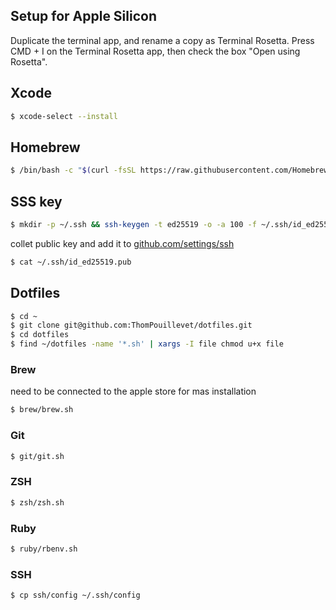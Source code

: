 ## Setup for Apple Silicon

Duplicate the terminal app, and rename a copy as Terminal Rosetta.
Press CMD + I on the Terminal Rosetta app, then check the box "Open using Rosetta".

## Xcode

```bash
$ xcode-select --install
```

## Homebrew

```bash
$ /bin/bash -c "$(curl -fsSL https://raw.githubusercontent.com/Homebrew/install/HEAD/install.sh)"
```

## SSS key

```bash
$ mkdir -p ~/.ssh && ssh-keygen -t ed25519 -o -a 100 -f ~/.ssh/id_ed25519 -C "TYPE_YOUR_EMAIL@HERE.com"
```

collet public key and add it to [github.com/settings/ssh](https://github.com/settings/ssh)

```bash
$ cat ~/.ssh/id_ed25519.pub
```

## Dotfiles

```bash
$ cd ~
$ git clone git@github.com:ThomPouillevet/dotfiles.git
$ cd dotfiles
$ find ~/dotfiles -name '*.sh' | xargs -I file chmod u+x file
```

### Brew

need to be connected to the apple store for mas installation

```bash
$ brew/brew.sh
```

### Git

```bash
$ git/git.sh
```

### ZSH

```bash
$ zsh/zsh.sh
```

### Ruby

```bash
$ ruby/rbenv.sh
```

### SSH

```bash
$ cp ssh/config ~/.ssh/config
```

